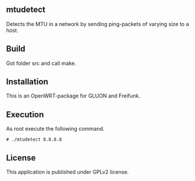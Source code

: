 mtudetect
---------

Detects the MTU in a network by sending ping-packets of varying size to a host.

Build
-----

Got folder src and call make.

Installation
------------

This is an OpenWRT-package for GLUON and Freifunk.


Execution
---------

As root execute the following command.

	# ./mtudetect 8.8.8.8

License
-------

This application is published under GPLv2 license.
